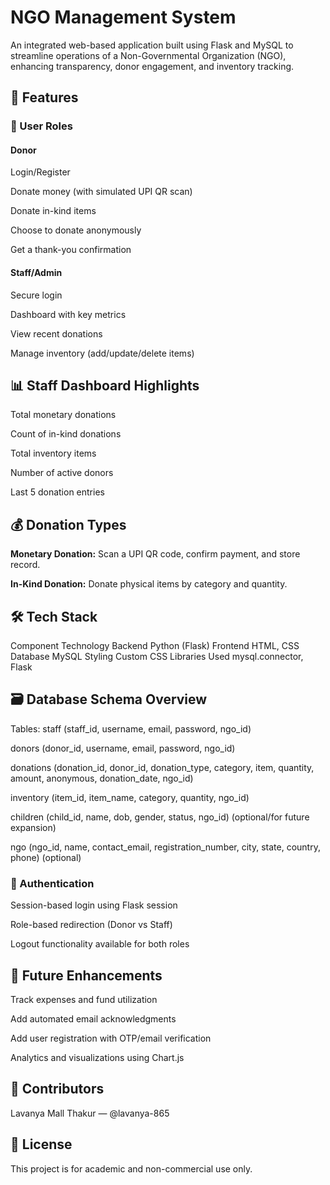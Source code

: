 # NGO Management System
An integrated web-based application built using Flask and MySQL to streamline operations of a Non-Governmental Organization (NGO), enhancing transparency, donor engagement, and inventory tracking.

## 🚀 Features

### 👥 User Roles

#### Donor

Login/Register

Donate money (with simulated UPI QR scan)

Donate in-kind items

Choose to donate anonymously

Get a thank-you confirmation

#### Staff/Admin

Secure login

Dashboard with key metrics

View recent donations

Manage inventory (add/update/delete items)

## 📊 Staff Dashboard Highlights
Total monetary donations

Count of in-kind donations

Total inventory items

Number of active donors

Last 5 donation entries

## 💰 Donation Types

**Monetary Donation:** Scan a UPI QR code, confirm payment, and store record.

**In-Kind Donation:** Donate physical items by category and quantity.

## 🛠️ Tech Stack
Component	Technology
Backend	Python (Flask)
Frontend	HTML, CSS
Database	MySQL
Styling	Custom CSS
Libraries Used	mysql.connector, Flask

## 🗃️ Database Schema Overview
Tables:
staff (staff_id, username, email, password, ngo_id)

donors (donor_id, username, email, password, ngo_id)

donations (donation_id, donor_id, donation_type, category, item, quantity, amount, anonymous, donation_date, ngo_id)

inventory (item_id, item_name, category, quantity, ngo_id)

children (child_id, name, dob, gender, status, ngo_id) (optional/for future expansion)

ngo (ngo_id, name, contact_email, registration_number, city, state, country, phone) (optional)

### 🔐 Authentication
Session-based login using Flask session

Role-based redirection (Donor vs Staff)

Logout functionality available for both roles


## 📌 Future Enhancements
Track expenses and fund utilization

Add automated email acknowledgments

Add user registration with OTP/email verification

Analytics and visualizations using Chart.js

## 🙌 Contributors
Lavanya Mall Thakur — @lavanya-865

## 📃 License
This project is for academic and non-commercial use only.
